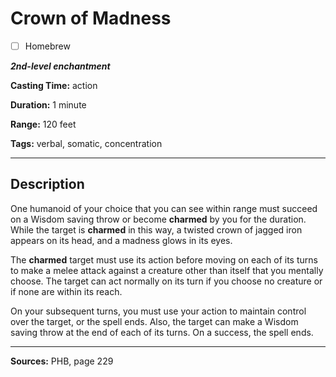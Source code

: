 # Crown of Madness

- [ ] Homebrew

***2nd-level enchantment***

**Casting Time:** action

**Duration:** 1 minute

**Range:** 120 feet

**Tags:** verbal, somatic, concentration

---

## Description
One humanoid of your choice that you can see within range must succeed on a Wisdom saving throw or become **charmed** by you for the duration.
While the target is **charmed** in this way, a twisted crown of jagged iron appears on its head, and a madness glows in its eyes.

The **charmed** target must use its action before moving on each of its turns to make a melee attack against a creature other than itself that you mentally choose.
The target can act normally on its turn if you choose no creature or if none are within its reach.

On your subsequent turns, you must use your action to maintain control over the target, or the spell ends.
Also, the target can make a Wisdom saving throw at the end of each of its turns.
On a success, the spell ends.

---

**Sources:** PHB, page 229

